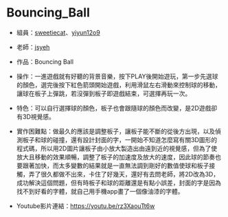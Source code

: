 # Bouncing_Ball
- 組員：[sweetiecat](https://github.com/sweetiecat)、[yiyun12o9](https://github.com/yiyun12o9)

- 老師：[jsyeh](https://github.com/jsyeh)

- 作品：Bouncing Ball

- 操作：一進遊戲就有好聽的背景音樂，按下PLAY後開始遊玩，第一步先選球的顏色，選完後按下紅色箭頭開始遊戲，利用滑鼠左右滑動來控制球的移動，讓球在板子上彈跳，若沒彈到板子即遊戲結束，可選擇再玩一次。

- 特色：可以自行選擇球的顏色，板子也會跟隨球的顏色而改變，是2D遊戲卻有3D視覺感。

- 實作困難點：做最久的應該是調整板子，讓板子能不斷的從後方出現，以及偵測板子和球的碰撞，還有設計封面的字，一開始不知道怎麼寫有關3D圖形的程式碼，所以用2D圖片讓板子由小放大製造出由遠到近的視覺感，但為了使放大且移動的效果順暢，調整了板子的加速度及放大的速度，因此球的節奏也要跟著加快，而太多變數的結果就是一直無法調到剛好的數值使球和板子接觸，弄了很久都做不出來，卡住了好幾天，還好有去問老師，將2D改為3D，成功解決這個問題，但有時板子和球的距離還是有點小誤差，封面的字是因為找不到好看的字體，就自己用手機app畫了一個像油漆的字體。

- Youtube影片連結：https://youtu.be/rz3XaouTt6w